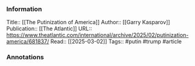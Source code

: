 
### Information
Title:: [[The Putinization of America]]
Author:: [[Garry Kasparov]]
Publication:: [[The Atlantic]]
URL:: https://www.theatlantic.com/international/archive/2025/02/putinization-america/681837/
Read:: [[2025-03-02]]
Tags:: #putin #trump 
#article

### Annotations
